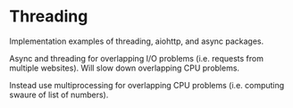 # Threading
Implementation examples of threading, aiohttp, and async packages.

Async and threading for overlapping I/O problems (i.e. requests from multiple websites). 
Will slow down overlapping CPU problems.

Instead use multiprocessing for overlapping CPU problems (i.e. computing swaure of list of numbers).
